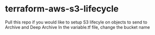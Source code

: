 # terraform-aws-s3-lifecycle
Pull this repo if you would like to setup S3 lifecyle on objects to send to Archive and Deep Archive
In the variable.tf file, change the bucket name